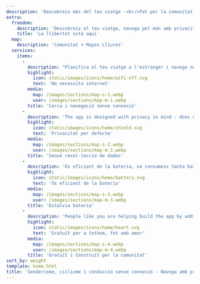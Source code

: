 ```yaml
---
description: 'Descobreix més del teu viatge -<br/>Fet per la comunitat'
extra:
  freedom:
    description: 'Descobreix el teu viatge, navega pel món amb privacitat i la comunitat en primer pla.'
    title: 'La llibertat està aquí'
  map:
    description: 'Comunitat + Mapes Lliures'
  services:
    items:
      - 
        description: "Planifica el teu viatge a l'estranger i navega només amb GPS, sense necessitat de dades mòbils. Cerca punts de referència durant una caminada remota o una ruta en bicicleta."
        highlight:
          icon: static/images/icons/home/wifi-off.svg
          text: 'No necessita internet'
        media:
          map: /images/sections/map-s-1.webp
          user: /images/sections/map-m-1.webp
        title: 'Cerca i navegació sense connexió'
      - 
        description: 'The app is designed with privacy in mind - does not identify people, does not track you, and does not collect any information. CoMaps was also audited by <span class="text-icon"><svg viewBox="0 0 19 19"><use href="#icon-exodus"></use></svg> [Exodus](https://reports.exodus-privacy.eu.org/reports/app.comaps.google/latest/).'
        highlight:
          icon: static/images/icons/home/shield.svg
          text: 'Privacitat per defecte'
        media:
          map: /images/sections/map-s-2.webp
          user: /images/sections/map-m-2.webp
        title: 'Sense recol·lecció de dades'
      - 
        description: 'Ús eficient de la bateria, no consumeix tanta bateria com altres aplicacions de navegació.'
        highlight:
          icon: static/images/icons/home/battery.svg
          text: 'Ús eficient de la bateria'
        media:
          map: /images/sections/map-s-3.webp
          user: /images/sections/map-m-3.webp
        title: 'Estalvia bateria'
      - 
        description: 'People like you are helping build the app by adding locations to <span class="text-icon"><svg viewBox="0 0 19 19"><use href="#icon-open-street-map"></use></svg> [OpenStreetMap](https://openstreetmap.org)</span>, giving feedback on features, and contributing code on <span class="text-icon"><svg viewbox="0 0 4.233 4.233"> <use href="#icon-codeberg"></use></svg> [Codeberg](https://codeberg.org/comaps)</span> to create great maps together. The project is a fork of Organic Maps and Maps.Me, and driven by an open-source community.'
        highlight:
          icon: static/images/icons/home/heart.svg
          text: 'Gratuït per a tothom, fet amb amor'
        media:
          map: /images/sections/map-s-4.webp
          user: /images/sections/map-m-4.webp
        title: 'Gratuït i Construït per la comunitat'
sort_by: weight
template: home.html
title: 'Senderisme, ciclisme i conducció sense connexió - Navega amb privacitat'
---
```

